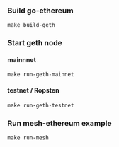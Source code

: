 ### Build go-ethereum
```
make build-geth
```

### Start geth node
#### mainnnet
```
make run-geth-mainnet
```
#### testnet / Ropsten
```
make run-geth-testnet
```

### Run mesh-ethereum example
```
make run-mesh
```
